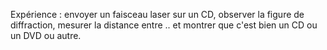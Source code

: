 Expérience : envoyer un faisceau laser sur un CD, observer la figure de diffraction, mesurer la distance entre .. et montrer que c'est bien un CD ou un DVD ou autre.